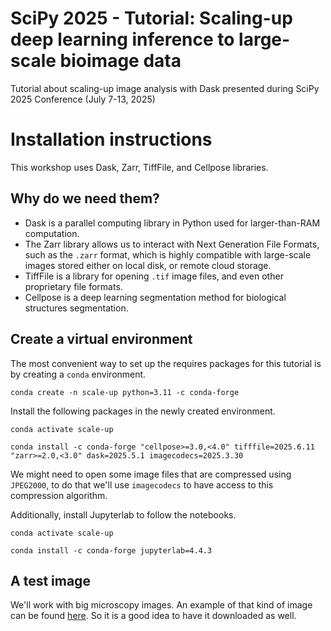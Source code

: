 # SciPy 2025 - Tutorial: Scaling-up deep learning inference to large-scale bioimage data
Tutorial about scaling-up image analysis with Dask presented during SciPy 2025 Conference (July 7-13, 2025)

# Installation instructions

This workshop uses Dask, Zarr, TiffFile, and Cellpose libraries.

## Why do we need them?

- Dask is a parallel computing library in Python used for larger-than-RAM computation.
- The Zarr library allows us to interact with Next Generation File Formats, such as the `.zarr` format, which is highly compatible with large-scale images stored either on local disk, or remote cloud storage.
- TiffFile is a library for opening `.tif` image files, and even other proprietary file formats.
- Cellpose is a deep learning segmentation method for biological structures segmentation.

## Create a virtual environment
The most convenient way to set up the requires packages for this tutorial is by creating a `conda` environment.

```
conda create -n scale-up python=3.11 -c conda-forge
```

Install the following packages in the newly created environment.

```
conda activate scale-up

conda install -c conda-forge "cellpose>=3.0,<4.0" tifffile=2025.6.11 "zarr>=2.0,<3.0" dask=2025.5.1 imagecodecs=2025.3.30
```

We might need to open some image files that are compressed using `JPEG2000`, to do that we'll use `imagecodecs` to have access to this compression algorithm.

Additionally, install Jupyterlab to follow the notebooks.

```
conda activate scale-up

conda install -c conda-forge jupyterlab=4.4.3
```

## A test image

We'll work with big microscopy images. An example of that kind of image can be found [here](https://openslide.cs.cmu.edu/download/openslide-testdata/Aperio/CMU-1.svs).
So it is a good idea to have it downloaded as well.
